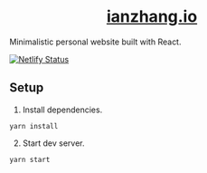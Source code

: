 # <div align="center">[ianzhang.io](https://www.ianzhang.io/)</div>

Minimalistic personal website built with React.

[![Netlify Status](https://api.netlify.com/api/v1/badges/16bcd2bd-2680-4bfb-978f-1ab759f60454/deploy-status)](https://app.netlify.com/sites/gallant-villani-e98d0b/deploys)

## Setup

1. Install dependencies.

```
yarn install
```

2. Start dev server.

```
yarn start
```
